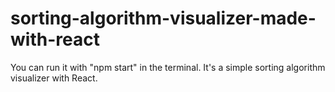 # sorting-algorithm-visualizer-made-with-react

You can run it with "npm start" in the terminal.
It's a simple sorting algorithm visualizer with React.
